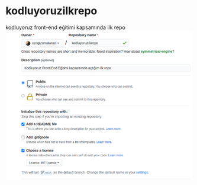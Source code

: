 # kodluyoruzilkrepo
kodluyoruz front-end eğitimi kapsamında ilk repo
![örnek resim](	https://github.com/Kodluyoruz/taskforce/blob/main/git/odev1/figures/github.png?raw=true)
